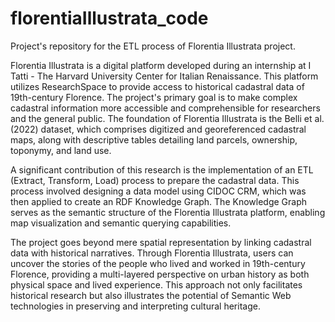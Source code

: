 # florentiaIllustrata_code
Project's repository for the ETL process of Florentia Illustrata project. 

Florentia Illustrata is a digital platform developed during an internship at I Tatti - The Harvard University Center for Italian Renaissance. This platform utilizes ResearchSpace to provide access to historical cadastral data of 19th-century Florence. The project's primary goal is to make complex cadastral information more accessible and comprehensible for researchers and the general public. The foundation of Florentia Illustrata is the Belli et al. (2022) dataset, which comprises digitized and georeferenced cadastral maps, along with descriptive tables detailing land parcels, ownership, toponymy, and land use.

A significant contribution of this research is the implementation of an ETL (Extract, Transform, Load) process to prepare the cadastral data. This process involved designing a data model using CIDOC CRM, which was then applied to create an RDF Knowledge Graph. The Knowledge Graph serves as the semantic structure of the Florentia Illustrata platform, enabling map visualization and semantic querying capabilities.

The project goes beyond mere spatial representation by linking cadastral data with historical narratives. Through Florentia Illustrata, users can uncover the stories of the people who lived and worked in 19th-century Florence, providing a multi-layered perspective on urban history as both physical space and lived experience. This approach not only facilitates historical research but also illustrates the potential of Semantic Web technologies in preserving and interpreting cultural heritage.
